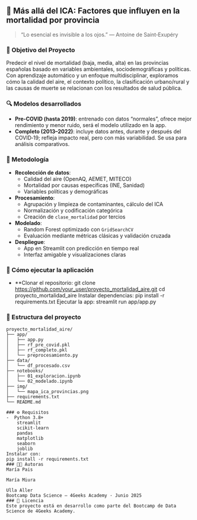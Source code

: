 ## 🔬 Más allá del ICA: Factores que influyen en la mortalidad por provincia

> “Lo esencial es invisible a los ojos.” — Antoine de Saint‑Exupéry

### 🎯 Objetivo del Proyecto  
Predecir el nivel de mortalidad (baja, media, alta) en las provincias españolas basado en variables ambientales, sociodemográficas y políticas.  
Con aprendizaje automático y un enfoque multidisciplinar, exploramos cómo la calidad del aire, el contexto político, la clasificación urbano/rural y las causas de muerte se relacionan con los resultados de salud pública.

### 🔍 Modelos desarrollados  
- **Pre‑COVID (hasta 2019)**: entrenado con datos “normales”, ofrece mejor rendimiento y menor ruido, será el modelo utilizado en la app.  
- **Completo (2013–2022)**: incluye datos antes, durante y después del COVID‑19; refleja impacto real, pero con más variabilidad. Se usa para análisis comparativos.

### 🧠 Metodología  
- **Recolección de datos**:  
  - Calidad del aire (OpenAQ, AEMET, MITECO)  
  - Mortalidad por causas específicas (INE, Sanidad)  
  - Variables políticas y demográficas  
- **Procesamiento**:  
  - Agrupación y limpieza de contaminantes, cálculo del ICA  
  - Normalización y codificación categórica  
  - Creación de `clase_mortalidad` por tercios  
- **Modelado**:  
  - Random Forest optimizado con `GridSearchCV`  
  - Evaluación mediante métricas clásicas y validación cruzada  
- **Despliegue**:  
  - App en Streamlit con predicción en tiempo real  
  - Interfaz amigable y visualizaciones claras

### 🚀 Cómo ejecutar la aplicación  
- **Clonar el repositorio:
    git clone https://github.com/your_user/proyecto_mortalidad_aire.git
    cd proyecto_mortalidad_aire
    Instalar dependencias:
    pip install -r requirements.txt
    Ejecutar la app:
    streamlit run app/app.py

### 📂 Estructura del proyecto
```text
proyecto_mortalidad_aire/
├── app/
│   ├── app.py
│   ├── rf_pre_covid.pkl
│   ├── rf_completo.pkl
│   └── preprocesamiento.py
├── data/
│   └── df_procesado.csv
├── notebooks/
│   ├── 01_exploracion.ipynb
│   └── 02_modelado.ipynb
├── img/
│   └── mapa_ica_provincias.png
├── requirements.txt
└── README.md

### ⚙️ Requisitos
-  Python 3.8+
    streamlit
    scikit-learn
    pandas
    matplotlib
    seaborn
    joblib
Instalar con:
pip install -r requirements.txt
### 👩‍💻 Autoras
María Pais

María Miura

Ulla Aller
Bootcamp Data Science – 4Geeks Academy · Junio 2025
### 📄 Licencia
Este proyecto está en desarrollo como parte del Bootcamp de Data Science de 4Geeks Academy.
